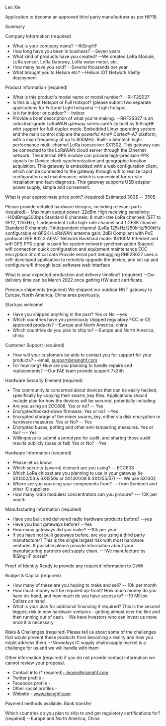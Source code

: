 Leo Xie

Application to become an approved third party manufacturer as per HIP19.

Summary

Company Information (required)
- What is your company name?
  --RiSingHF
- How long have you been in business? 
  --Seven years
- What kind of products have you created? 
  --We created LoRa Module, LoRa sensor, LoRa Gateway, LoRa water meter, etc.
- How many have you sold? 
  --Several thousands per year
- What brought you to Helium etc? 
  --Helium IOT Network Vastly deployment

Product Information (required)
- What is this product's model name or model number? 
  --RHF2S027 
- Is this is Light Hotspot or Full Hotspot? (please submit two separate applications for Full and Light hotspots) 
  --Light hotspot
- Is it for indoor or outdoor?
  --Indoor
- Provide a brief description of what you're making. 
  --RHF2S027 is an industrial-grade LoRaWAN gateway series carefully built by RiSingHF with support for full-duplex mode. Embedded Linux operating system and the main control chip are the powerful Arm® Cortex®-A7 platform, with a main frequency of up to 800MHz. Built-in Semtech high-performance multi-channel LoRa transceiver SX1302. This gateway can be connected to the LoRaWAN cloud server through the Ethernet network. The internal GPS module can provide high-precision PPS signals for
  Device clock synchronization and geographic location acquisition.
  This gateway is embedded with a web configuration client, which can be connected to the gateway through wifi to realize rapid configuration and maintenance, which is convenient for on-site installation and fault diagnosis. This gateway supports USB adapter power supply, simple and convenient.

What is your approximate price point? (required)
Estimated 300$ -- 350$

Please provide detailed hardware designs, including relevant parts (required)--
Maximum output power: 22dBm
High receiving sensitivity: -140dBm@300bps
Standard 8 channels: 8 multi-rate LoRa channels (SF7 to SF12, 125kHz), 1 independent LoRa high-rate channel and 1 GFSK channel
Standard 8 channels: 1 independent channel (LoRa 125kHz/250kHz/500kHz configurable or GFSK)
LoRaWAN antenna gain: 2dBi
Compliant with PoE protocol IEEE 802.3 AF/AT
Network Backhaul mode: 10/100M Ethernet and wifi
GPS PPS signal is used for system network synchronization
Support wifi connection quick configuration and equipment maintenance
ECC encryption of critical data
Provide serial port debugging
RHF2S027 uses a self-developed application to remotely upgrade the device, and set up and configure wifi through local software web interface

What is your expected production and delivery timeline? (required)
--Our delivery time can be March 2022 once getting HW audit certificate.

Previous shipments (required)
We shipped our outdoor HNT gateway to Europe, North America, China area previously.

Startups welcome!
- Have you shipped anything in the past? Yes or No
  --yes
- Which countries have you previously shipped regulatory FCC or CE approved products? 
  --Europe and North America, china
- Which countries do you plan to ship to? 
  --Europe and North America, china

Customer Support (required)
- How will your customers be able to contact you for support for your products? 
  --email, support@risinghf.com
- For how long? How are you planning to handle repairs and replacements? 
  --Our FAE team provide support 7x24h

Hardware Security Element (required)
- The community is concerned about devices that can be easily hacked, specifically by copying their swarm_key files. Applications should include plan for how the devices will be secured, potentially including:
- Are you using an ECC608. Yes or no? 
  -- Yes
- Encrypted/locked-down firmware. Yes or no? 
  --Yes
- Encrypted storage of the miner swarm_key, either via disk encryption or hardware measures. Yes or No?
  -- Yes
- Encrypted buses, potting and other anti-tampering measures. Yes or No?
  --- Yes
- Willingness to submit a prototype for audit, and sharing those audit results publicly (pass or fail) Yes or No?
  --Yes

Hardware Information (required)

- Please let us know:
- Which security (swarm) element are you using? 
  -- ECC608
- Which LoRa chipset are you planning to use in your gateway (ie SX1302/03 & SX1250s or SX1301/08 & SX1255/57) 
  --- We use SX1302
- Where are you sourcing your components from? 
  ---from Semtech and other IC suppliers
- How many radio modules/ concentrators can you procure? 
  --- 10K per month

Manufacturing Information (required)
- Have you built and delivered radio hardware products before?
  --yes
- Have you built gateways before? 
  --Yes
- How many gateways did you make? 
  --10k per year
- If you have not built gateways before, are you using a third party manufacturer? This is the single largest risk with most hardware ventures. If possible please provide information about your manufacturing partners and supply chain.
  ---We manufacture by RiSingHF ourself

Proof of Identity
Ready to provide any required information to DeWi 

Budget & Capital (required)
- How many of these are you hoping to make and sell? 
  -- 10k per month
- How much money will be required up-front? How much money do you have on-hand, and how much do you have access to? 
  --10 Million Dollars on hand
- What is your plan for additional financing if required? This is the second biggest risk in new hardware ventures - getting almost over the line and then running out of cash. 
  --We have investors who can invest us more once it is necessary

Risks & Challenges (required)
Please tell us about some of the challenges that would prevent these products from becoming a reality and how you might address them. 
--Nowadays IC supply chain/supply market is a challenge for us and we will handle with them

Other information (required) if you do not provide contact information we cannot review your proposal.
- Contact info (* required)--leoxie@risinghf.com
- Twitter profile -
- Facebook profile -
- Other social profiles -
- Website - www.risinghf.com 

Payment methods available.
Bank transfer

Which countries do you plan to ship to and get regulatory certifications for? (required)
--Europe and North America, China
